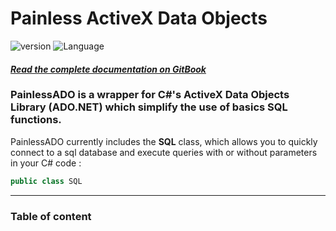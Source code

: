 # Painless ActiveX Data Objects

![version](https://img.shields.io/badge/Version-1.0.0-brightgreen.svg?style=for-the-badge)
![Language](https://img.shields.io/badge/Language-C%20Sharp-5b0dc3.svg?style=for-the-badge)
#### [_Read the complete documentation on GitBook_](http://obrassard.gitbook.io/painlessado)


### PainlessADO is a wrapper for C\#'s ActiveX Data Objects Library \(ADO.NET\) which simplify the use of basics SQL functions.

PainlessADO currently includes the **SQL** class, which allows you to quickly connect to a sql database and execute queries with or without parameters in your C# code :

```csharp
public class SQL
```
---

### Table of content


